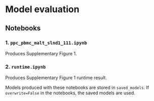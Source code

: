 # Model evaluation

## Notebooks

### 1. `ppc_pbmc_malt_slnd1_111.ipynb`
Produces Supplementary Figure 1.

### 2. `runtime.ipynb`
Produces Supplementary Figure 1 runtime result.

Models produced with these notebooks are stored in `saved_models`. If `overwrite=False` in the notebooks, the saved models are used.
